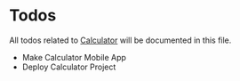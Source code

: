 # Todos
All todos related to [Calculator](./) will be documented in this file.

- Make Calculator Mobile App
- Deploy Calculator Project
